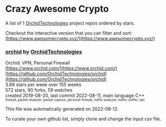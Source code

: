 # Crazy Awesome Crypto
A list of 1 [OrchidTechnologies](https://github.com/OrchidTechnologies) project repos ordered by stars.  

Checkout the interactive version that you can filter and sort: 
[https://www.awesomecrypto.xyz/](https://www.awesomecrypto.xyz/)  


### [orchid](https://github.com/OrchidTechnologies/orchid) by [OrchidTechnologies](https://github.com/OrchidTechnologies)  
Orchid: VPN, Personal Firewall  
[https://www.orchid.com/](https://www.orchid.com/)  
[https://github.com/OrchidTechnologies/orchid](https://github.com/OrchidTechnologies/orchid)  
3.68 stars per week over 155 weeks  
572 stars, 90 forks, 59 watches  
created 2019-08-20, last commit 2022-08-11, main language C++  
<sub><sup>firewall, packet-analyzer, packet-capture, personal-firewall, traffic-analyzer, traffic-sniffer, vpn</sup></sub>


This file was automatically generated on 2022-08-12.  

To curate your own github list, simply clone and change the input csv file.  